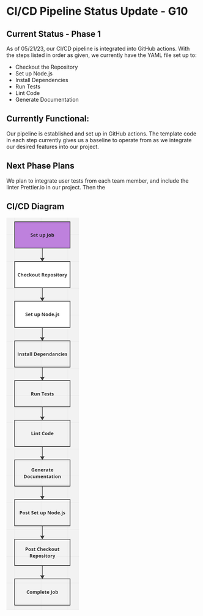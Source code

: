 # CI/CD Pipeline Status Update - G10

## Current Status - Phase 1

As of 05/21/23, our CI/CD pipeline is integrated into GitHub actions. With the steps listed in order as given, we currently have the YAML file set up to:

* Checkout the Repository
* Set up Node.js
* Install Dependencies
* Run Tests
* Lint Code
* Generate Documentation

##  Currently Functional:

Our pipeline is established and set up in GitHub actions. The template code in each step currently gives us a baseline to operate from as we integrate our desired features into our project. 

## Next Phase Plans

We plan to integrate user tests from each team member, and include the linter Prettier.io in our project. Then the 

## CI/CD Diagram

![Our CI/CD Pipeline in Miro (Phase 1)](https://github.com/cse110-sp23-group10/cse110-sp23-group10/blob/main/admin/cpipeline/phase1.png)
